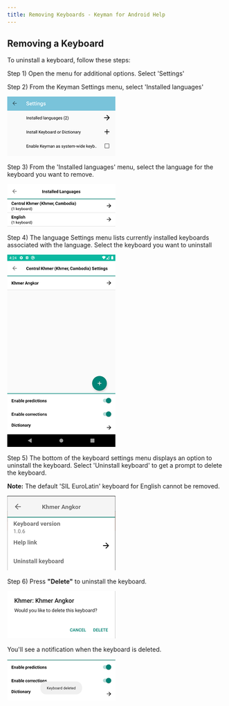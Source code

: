 ```yaml
---
title: Removing Keyboards - Keyman for Android Help
---
```


## Removing a Keyboard
To uninstall a keyboard, follow these steps:

Step 1)
Open the menu for additional options. Select 'Settings'

Step 2)
From the Keyman Settings menu, select 'Installed languages'

![](../android_images/settings-languages-ap.png)

Step 3)
From the 'Installed languages' menu, select the language for the keyboard you want to remove.

![](../android_images/settings-two-installed-languages-ap.png)

Step 4)
The language Settings menu lists currently installed keyboards associated with the language.
Select the keyboard you want to uninstall

![](../android_images/khmer-settings-ap.png)

Step 5)
The bottom of the keyboard settings menu displays an option to uninstall the keyboard.
Select 'Uninstall keyboard' to get a prompt to delete the keyboard.

**Note:** The default 'SIL EuroLatin' keyboard for English cannot be removed.

![](../android_images/settings-khmer-info-ap.png)

Step 6)
Press **"Delete"** to uninstall the keyboard.

![](../android_images/confirm-khmer-delete-ap.png)

You'll see a notification when the keyboard is deleted.

![](../android_images/uninstall-notification-ap.png)
